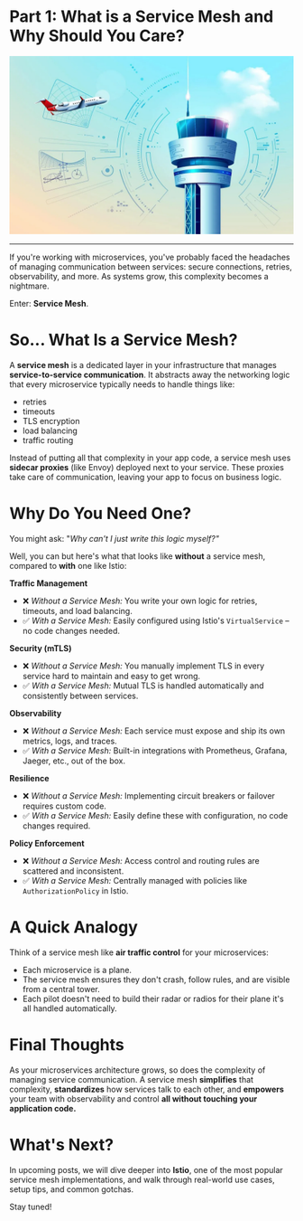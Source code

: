 # Part 1: What is a Service Mesh and Why Should You Care?

![Air traffic control analogy](./image.png)

---

If you're working with microservices, you've probably faced the headaches of managing communication between services: secure connections, retries, observability, and more. As systems grow, this complexity becomes a nightmare.

Enter: **Service Mesh**.

# So... What Is a Service Mesh?

A **service mesh** is a dedicated layer in your infrastructure that manages **service-to-service communication**. It abstracts away the networking logic that every microservice typically needs to handle things like:

* retries
* timeouts
* TLS encryption
* load balancing
* traffic routing

Instead of putting all that complexity in your app code, a service mesh uses **sidecar proxies** (like Envoy) deployed next to your service. These proxies take care of communication, leaving your app to focus on business logic.

# Why Do You Need One?

You might ask: "_Why can't I just write this logic myself?"_

Well, you can but here's what that looks like **without** a service mesh, compared to **with** one like Istio:

**Traffic Management**

* ❌ _Without a Service Mesh:_ You write your own logic for retries, timeouts, and load balancing.
* ✅ _With a Service Mesh:_ Easily configured using Istio's `VirtualService` – no code changes needed.

**Security (mTLS)**

* ❌ _Without a Service Mesh:_ You manually implement TLS in every service hard to maintain and easy to get wrong.
* ✅ _With a Service Mesh:_ Mutual TLS is handled automatically and consistently between services.

**Observability**

* ❌ _Without a Service Mesh:_ Each service must expose and ship its own metrics, logs, and traces.
* ✅ _With a Service Mesh:_ Built-in integrations with Prometheus, Grafana, Jaeger, etc., out of the box.

**Resilience**

* ❌ _Without a Service Mesh:_ Implementing circuit breakers or failover requires custom code.
* ✅ _With a Service Mesh:_ Easily define these with configuration, no code changes required.

**Policy Enforcement**

* ❌ _Without a Service Mesh:_ Access control and routing rules are scattered and inconsistent.
* ✅ _With a Service Mesh:_ Centrally managed with policies like `AuthorizationPolicy` in Istio.

# A Quick Analogy

Think of a service mesh like **air traffic control** for your microservices:

* Each microservice is a plane.
* The service mesh ensures they don't crash, follow rules, and are visible from a central tower.
* Each pilot doesn't need to build their radar or radios for their plane it's all handled automatically.

# Final Thoughts

As your microservices architecture grows, so does the complexity of managing service communication. A service mesh **simplifies** that complexity, **standardizes** how services talk to each other, and **empowers** your team with observability and control **all without touching your application code.**

# What's Next?

In upcoming posts, we will dive deeper into **Istio**, one of the most popular service mesh implementations, and walk through real-world use cases, setup tips, and common gotchas.

Stay tuned!
